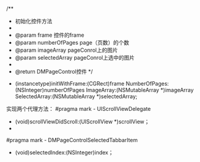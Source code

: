 /**
 *  初始化控件方法
 *
 *  @param frame         控件的frame
 *  @param numberOfPages page（页数）的个数
 *  @param imageArray    pageConrol上的图片
 *  @param selectedArray pageConrol上选中的图片
 *
 *  @return DMPageControl控件
 */
- (instancetype)initWithFrame:(CGRect)frame NumberOfPages:(NSInteger)numberOfPages ImageArray:(NSMutableArray *)imageArray SelectedArray:(NSMutableArray *)selectedArray;


实现两个代理方法：
#pragma mark - UIScrollViewDelegate
- (void)scrollViewDidScroll:(UIScrollView *)scrollView；
- 
#pragma mark - DMPageControlSelectedTabbarItem
- (void)selectedIndex:(NSInteger)index；
